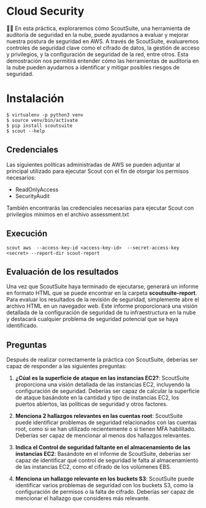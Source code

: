 # Cloud Security 

👋🏼 En esta práctica, exploraremos cómo ScoutSuite, una herramienta de auditoría de seguridad en la nube, puede ayudarnos a evaluar y mejorar nuestra postura de seguridad en AWS. A través de ScoutSuite, evaluaremos controles de seguridad clave como el cifrado de datos, la gestión de acceso y privilegios, y la configuración de seguridad de la red, entre otros. Esta demostración nos permitirá entender cómo las herramientas de auditoría en la nube pueden ayudarnos a identificar y mitigar posibles riesgos de seguridad.

# Instalación

    $ virtualenv -p python3 venv
    $ source venv/bin/activate
    $ pip install scoutsuite
    $ scout --help

## Credenciales

Las siguientes políticas administradas de AWS se pueden adjuntar al principal utilizado para ejecutar Scout con el fin de otorgar los permisos necesarios:

-   ReadOnlyAccess
-   SecurityAudit

También encontrarás las credenciales necesarias para ejecutar Scout con privilegios mínimos en el archivo assessment.txt

## Execución

    scout aws  --access-key-id <access-key-id>  --secret-access-key <secret> --report-dir scout-report

## Evaluación de los resultados

Una vez que ScoutSuite haya terminado de ejecutarse, generará un informe en formato HTML que se puede encontrar en la carpeta **scoutsuite-report**. Para evaluar los resultados de la revisión de seguridad, simplemente abre el archivo HTML en un navegador web. Este informe proporcionará una visión detallada de la configuración de seguridad de tu infraestructura en la nube y destacará cualquier problema de seguridad potencial que se haya identificado.

## Preguntas

  
Después de realizar correctamente la práctica con ScoutSuite, deberías ser capaz de responder a las siguientes preguntas:

1.  **¿Cúal es la superficie de ataque en las instancias EC2?**: ScoutSuite proporciona una visión detallada de las instancias EC2, incluyendo la configuración de seguridad. Deberías ser capaz de calcular la superficie de ataque basándote en la cantidad y tipo de instancias EC2, los puertos abiertos, las políticas de seguridad y otros factores.
    
2.  **Menciona 2 hallazgos relevantes en las cuentas root**: ScoutSuite puede identificar problemas de seguridad relacionados con las cuentas root, como si se han utilizado recientemente o si tienen MFA habilitado. Deberías ser capaz de mencionar al menos dos hallazgos relevantes.
    
3.  **Indica el Control de seguridad faltante en el almacenamiento de las instancias EC2**: Basándote en el informe de ScoutSuite, deberías ser capaz de identificar qué control de seguridad le falta al almacenamiento de las instancias EC2, como el cifrado de los volúmenes EBS.
    
4.  **Menciona un hallazgo relevante en los buckets S3**: ScoutSuite puede identificar varios problemas de seguridad con los buckets S3, como la configuración de permisos o la falta de cifrado. Deberías ser capaz de mencionar el hallazgo que consideres más relevante.
